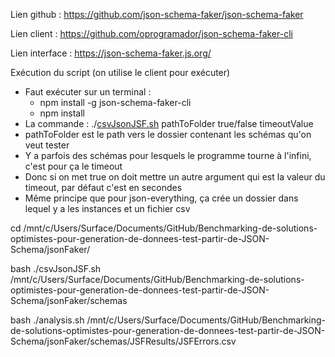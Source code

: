 Lien github : <https://github.com/json-schema-faker/json-schema-faker>

Lien client : <https://github.com/oprogramador/json-schema-faker-cli>

Lien interface : <https://json-schema-faker.js.org/>

Exécution du script (on utilise le client pour exécuter)

* Faut exécuter sur un terminal :
  * npm install -g json-schema-faker-cli
  * npm install
* La commande : ./[csvJsonJSF.sh](http://csvJsonJSF.sh) pathToFolder true/false timeoutValue
* pathToFolder est le path vers le dossier contenant les schémas qu'on veut tester
* Y a parfois des schémas pour lesquels le programme tourne à l'infini, c'est pour ça le timeout
* Donc si on met true on doit mettre un autre argument qui est la valeur du timeout, par défaut c'est en secondes
* Même principe que pour json-everything, ça crée un dossier dans lequel y a les instances et un fichier csv

cd /mnt/c/Users/Surface/Documents/GitHub/Benchmarking-de-solutions-optimistes-pour-generation-de-donnees-test-partir-de-JSON-Schema/jsonFaker/

bash ./csvJsonJSF.sh /mnt/c/Users/Surface/Documents/GitHub/Benchmarking-de-solutions-optimistes-pour-generation-de-donnees-test-partir-de-JSON-Schema/jsonFaker/schemas

bash ./analysis.sh /mnt/c/Users/Surface/Documents/GitHub/Benchmarking-de-solutions-optimistes-pour-generation-de-donnees-test-partir-de-JSON-Schema/jsonFaker/schemas/JSFResults/JSFErrors.csv